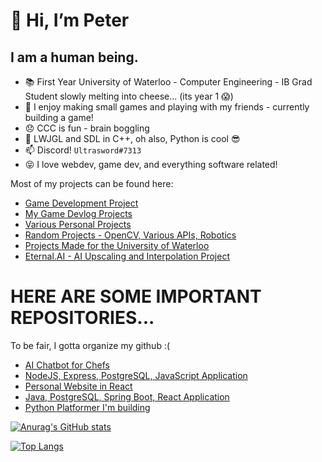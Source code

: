 # 👋 Hi, I’m Peter
## I am a human being.

- 📚 First Year University of Waterloo - Computer Engineering - IB Grad Student slowly melting into cheese... (its year 1 😱)
- 👀 I enjoy making small games and playing with my friends - currently building a game!
- 😞 CCC is fun - brain boggling
- 🌱 LWJGL and SDL in C++, oh also, Python is cool 😎
- 📫 Discord! `Ultrasword#7313`
- 😝 I love webdev, game dev, and everything software related!

Most of my projects can be found here: 
- [Game Development Project](https://github.com/Ultrasword-Coder)
- [My Game Devlog Projects](https://github.com/Ultrasword-Game-Development)
- [Various Personal Projects](https://github.com/petthepotat)
- [Random Projects - OpenCV, Various APIs, Robotics](https://github.com/orgs/petthepotat-dump/repositories)
- [Projects Made for the University of Waterloo](https://github.com/pet-waterloo)
- [Eternal.AI - AI Upscaling and Interpolation Project](https://github.com/eternal-ai-uw)


# HERE ARE SOME IMPORTANT REPOSITORIES... 
To be fair, I gotta organize my github :(

- [AI Chatbot for Chefs](https://github.com/pet-waterloo/recipes.ai)
- [NodeJS, Express, PostgreSQL, JavaScript Application](https://github.com/petthepotat/Project-PZOTY)
- [Personal Website in React](https://github.com/Ultrasword/Peter-Personal-Website)
- [Java, PostgreSQL, Spring Boot, React Application](https://github.com/Ultrasword/EMS-Java-JSP-React)
- [Python Platformer I'm building](https://github.com/Ultrasword-Game-Development/elementals.ai)


<!--- git repo https://github.com/anuraghazra/github-readme-stats --->
[![Anurag's GitHub stats](https://github-readme-stats.vercel.app/api?username=Ultrasword)](https://github.com/anuraghazra/github-readme-stats)

[![Top Langs](https://github-readme-stats.vercel.app/api/top-langs/?username=Ultrasword)](https://github.com/anuraghazra/github-readme-stats)


<!---
Ultrasword/Ultrasword is a ✨ special ✨ repository because its `README.md` (this file) appears on your GitHub profile.
You can click the Preview link to take a look at your changes.
--->
